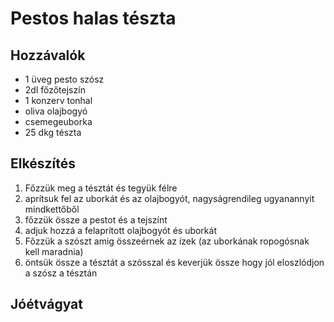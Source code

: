 # Pestos halas tészta

## Hozzávalók
 - 1 üveg pesto szósz
 - 2dl főzőtejszín
 - 1 konzerv tonhal
 - oliva olajbogyó
 - csemegeuborka
 - 25 dkg tészta

## Elkészítés
 1. Főzzük meg a tésztát és tegyük félre
 2. aprítsuk fel az uborkát és az olajbogyót, nagyságrendileg ugyanannyit mindkettőből
 3. főzzük össze a pestot és a tejszínt
 4. adjuk hozzá a felaprított olajbogyót és uborkát
 5. Főzzük a szószt amig összeérnek az ízek (az uborkának ropogósnak kell maradnia)
 6. öntsük össze a tésztát a szósszal és keverjük össze hogy jól eloszlódjon a szósz a tésztán

## Jóétvágyat
